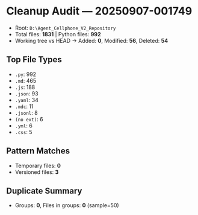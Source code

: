 # Cleanup Audit — 20250907-001749
- Root: `D:\Agent_Cellphone_V2_Repository`
- Total files: **1831**  |  Python files: **992**
- Working tree vs HEAD → Added: **0**, Modified: **56**, Deleted: **54**

## Top File Types
- `.py`: 992
- `.md`: 465
- `.js`: 188
- `.json`: 93
- `.yaml`: 34
- `.mdc`: 11
- `.jsonl`: 8
- `(no ext)`: 6
- `.yml`: 6
- `.css`: 5

## Pattern Matches
- Temporary files: **0**
- Versioned files: **3**

## Duplicate Summary
- Groups: **0**, Files in groups: **0** (sample=50)
